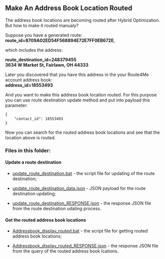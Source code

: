 ## Make An Address Book Location Routed

The address book locations are becoming routed after Hybrid Optimization. But how to make it routed manualy?

Suppose you have a generated route:<br>
**route_id=8709A02ED54F568894E72E7FF0EB672E**,

which includes the address:
 
**route_destination_id=248379455**<br>
**3634 W Market St, Fairlawn, OH 44333**

Later you discovered that you have this address in the your Route4Me account address book:<br>
**address_id=18553493**

And you want to make this address book location routed. For this purpose you can use route destination update method and put into payload this parameter:
```
{
	"contact_id": 18553493
}
```

Now you can search for the routed address book locations and see that the location above is routed.

### Files in this folder:<br>

#### Update a route destination
-  [update_route_destination.bat](https://github.com/route4me/route4me-curl/blob/master/Customer_Related/Routed%20Addressbook%20Locations/Addressbook_display_routed.bat) - the script file for updating of the route destination;

- [update_route_destination_data.json](https://github.com/route4me/route4me-curl/blob/master/Customer_Related/Routed%20Addressbook%20Locations/update_route_destination_data.json) - JSON payload for the route destination updating;

- [update_route_destination_RESPONSE.json](https://github.com/route4me/route4me-curl/blob/master/Customer_Related/Routed%20Addressbook%20Locations/update_route_destination_RESPONSE.json) - the response JSON file from the route destination udating process.

#### Get the routed address book locations

- [Addressbook_display_routed.bat](https://github.com/route4me/route4me-curl/blob/master/Customer_Related/Routed%20Addressbook%20Locations/Addressbook_display_routed.bat) - the script file for getting routed address book locations;

- [Addressbook_display_routed_RESPONSE.json](https://github.com/route4me/route4me-curl/blob/master/Customer_Related/Routed%20Addressbook%20Locations/Addressbook_display_routed_RESPONSE.json) - the response JSON file from the query of the routed address book lcations.

